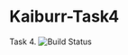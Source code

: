 # Kaiburr-Task4
Task 4. 
![Build Status](https://github.com/sanjayrajesh/Kaiburr-Task4/actions/workflows/ci-build.yml/badge.svg)